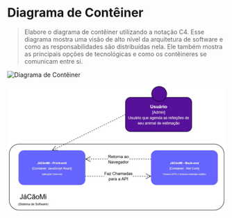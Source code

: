 # Diagrama de Contêiner

> Elabore o diagrama de contêiner utilizando a notação C4. Esse diagrama mostra uma visão de alto nível da arquitetura de software e como as responsabilidades são distribuídas nela. Ele também mostra as principais opções de tecnológicas e como os contêineres se comunicam entre si.

![Diagrama de Contêiner](docs/../figuras/diagrama-de-conteiner.png)

![Diagrama de Contêiner](docs/../figuras/JacaoMi-Diagrama-Container.jpg)
